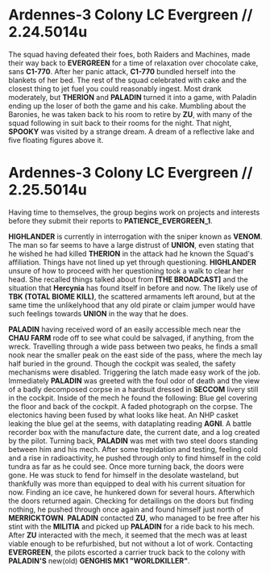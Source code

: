 # Ardennes-3 Colony LC Evergreen // 2.24.5014u

The squad having defeated their foes, both Raiders and Machines, made their way back to **EVERGREEN** for a time of relaxation over chocolate cake, sans **C1-770**. After her panic attack, **C1-770** bundled herself into the blankets of her bed. The rest of the squad celebrated with cake and the closest thing to jet fuel you could reasonably ingest. Most drank moderately, but **THERION** and **PALADIN** turned it into a game, with Paladin ending up the loser of both the game and his cake. Mumbling about the Baronies, he was taken back to his room to retire by **ZU**, with many of the squad following in suit back to their rooms for the night. That night, **SPOOKY** was visited by a strange dream. A dream of a reflective lake and five floating figures above it.

# Ardennes-3 Colony LC Evergreen // 2.25.5014u

Having time to themselves, the group begins work on projects and interests before they submit their reports to **PATIENCE_EVERGREEN_1**.

**HIGHLANDER** is currently in interrogation with the sniper known as **VENOM**. The man so far seems to have a large distrust of **UNION**, even stating that he wished he had killed **THERION** in the attack had he known the Squad's affiliation. Things have not lined up yet through questioning. **HIGHLANDER** unsure of how to proceed with her questioning took a walk to clear her head. She recalled things talked about from **[THE BROADCAST]** and the situation that **Hercynia** has found itself in before and now. The likely use of **TBK (TOTAL BIOME KILL)**, the scattered armaments left around, but at the same time the unlikelyhood that any old pirate or claim jumper would have such feelings towards **UNION** in the way that he does.

**PALADIN** having received word of an easily accessible mech near the **CHAU FARM** rode off to see what could be salvaged, if anything, from the wreck. Travelling through a wide pass between two peaks, he finds a small nook near the smaller peak on the east side of the pass, where the mech lay half buried in the ground. Though the cockpit was sealed, the safety mechanisms were disabled. Triggering the latch made easy work of the job. Immediately **PALADIN** was greeted with the foul odor of death and the view of a badly decomposed corpse in a hardsuit dressed in **SECCOM** livery still in the cockpit. Inside of the mech he found the following: Blue gel covering the floor and back of the cockpit. A faded photograph on the corpse. The electonics having been fused by what looks like heat. An NHP casket leaking the blue gel at the seems, with dataplating reading **AGNI**. A battle recorder box with the manufacture date, the current date, and a log created by the pilot. Turning back, **PALADIN** was met with two steel doors standing between him and his mech. After some trepidation and testing, feeling cold and a rise in radioactivity, he pushed through only to find himself in the cold tundra as far as he could see. Once more turning back, the doors were gone. He was stuck to fend for himself in the desolate wasteland, but thankfully was more than equipped to deal with his current situation for now. Finding an ice cave, he hunkered down for several hours. Afterwhich the doors returned again. Checking for detailings on the doors but finding nothing, he pushed through once again and found himself just north of **MERRICKTOWN**. **PALADIN** contacted **ZU**, who managed to be free after his stint with the **MILITIA** and picked up **PALADIN** for a ride back to his mech. After **ZU** interacted with the mech, it seemed that the mech was at least viable enough to be refurbished, but not without a lot of work. Contacting **EVERGREEN**, the pilots escorted a carrier truck back to the colony with **PALADIN'S** new(old) **GENGHIS MK1 "WORLDKILLER"**.


